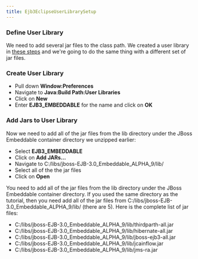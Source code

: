 ```yaml
---
title: Ejb3EclipseUserLibrarySetup
---
```

### Define User Library
We need to add several jar files to the class path. We created a user library in
[these steps](JPA_Tutorial_1_Eclipse_Project_Setup#AddRequiredLibraries) and we're going to do the same thing with a different set of jar files.

### Create User Library
* Pull down **Window:Preferences**
* Navigate to **Java:Build Path:User Libraries**
* Click on **New**
* Enter **EJB3_EMBEDDABLE** for the name and click on **OK**

### Add Jars to User Library
Now we need to add all of the jar files from the lib directory under the JBoss Embeddable container directory we unzipped earlier:
* Select **EJB3_EMBEDDABLE**
* Click on **Add JARs...**
* Navigate to C:/libs/jboss-EJB-3.0_Embeddable_ALPHA_9/lib/
* Select all of the the jar files
* Click on **Open**

You need to add all of the jar files from the lib directory under the JBoss Embeddable container directory. If you used the same directory as the tutorial, then you need add all of the jar files from C:/libs/jboss-EJB-3.0_Embeddable_ALPHA_9/lib/ (there are 5). Here is the complete list of jar files:
* C:/libs/jboss-EJB-3.0_Embeddable_ALPHA_9/lib/thirdparth-all.jar
* C:/libs/jboss-EJB-3.0_Embeddable_ALPHA_9/lib/hibernate-all.jar
* C:/libs/jboss-EJB-3.0_Embeddable_ALPHA_9/lib/jboss-ejb3-all.jar
* C:/libs/jboss-EJB-3.0_Embeddable_ALPHA_9/lib/jcainflow.jar
* C:/libs/jboss-EJB-3.0_Embeddable_ALPHA_9/lib/jms-ra.jar
